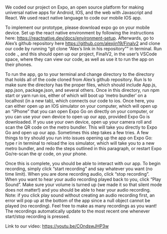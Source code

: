 We coded our project on Expo, an open source platform for making universal native apps for Android, IOS, and the web with Javascript and React. We used react native language to code our mobile IOS app. 

To implement our prototype, please download expo go on your mobile device. Set up the react native environment by following the instructions here: https://reactnative.dev/docs/environment-setup. Afterwards, go to Alex’s github repository here https://github.com/alexjin19/Finalv2 and clone our code by running “git clone “Alex’s link in his repository”” in terminal. Run code ., and this should open up our project, FinalV2, in the user’s VSCode space, where they can view our code, as well as use it to run the app on their phones.

To run the app, go to your terminal and change directory to the directory that holds all of the code cloned from Alex’s github repository. Run ls to make sure the directory has the proper files, which should include App.js, app.json, package.json, and several others. Once in this directory, run npm start or yarn run ios, either of which will boot up ‘metro bundler’ on a localhost (in a new tab), which connects our code to ios. Once here, you can either open up an IOS simulator on your computer, which will open up an “iPhone” that you can open Expo Go on directly on your computer, or you can use your own device to open up our app, provided Expo Go is downloaded. If you use your own device, open up your camera roll and scan the QR code on the metro bundler. This will take you directly to Expo Go and open up our app. Sometimes this step takes a few tries. A few things to try should you run into issues opening up the app on Expo Go: type r in terminal to reload the ios simulator, which will take you to a new metro bundler, and redo the steps outlined in this paragraph, or restart Expo Go/re-scan the qr code, on your phone.

Once this is complete, you should be able to interact with our app. To begin recording, simply click “start recording” and say whatever you want (no time limit). When you are done recording audio, click “stop recording”. When you want to hear your audio recording played back to you, click “Play Sound”. Make sure your volume is turned up (we made it so that silent mode does not matter!) and you should be able to hear your audio recording. Note: if you click play sound without creating an audio recording first, an error will pop up at the bottom of the app since a null object cannot be played (no recording). Feel free to make as many recordings as you want! The recordings automatically update to the most recent one whenever start/stop recording is pressed. 

Link to our video: https://youtu.be/COndswJHP3w  